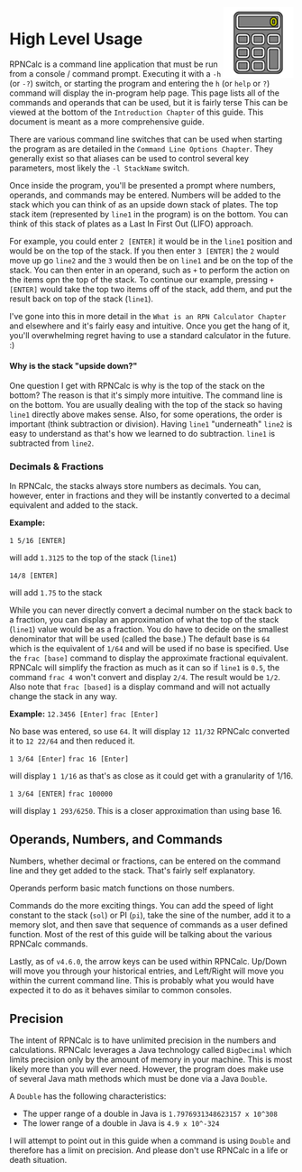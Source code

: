<img align="right" width="125" src="../Images/HighLevelUsage.png">

# High Level Usage

RPNCalc is a command line application that must be run from a console / command prompt.  Executing it with a `-h` (or `-?`) switch, or starting the program and entering the `h` (or `help` or `?`) command will display the in-program help page.  This page lists all of the commands and operands that can be used, but it is fairly terse  This can be viewed at the bottom of the `Introduction Chapter` of this guide. This document is meant as a more comprehensive guide.

There are various command line switches that can be used when starting the program as are detailed in the `Command Line Options Chapter`.  They generally exist so that aliases can be used to control several key parameters, most likely the `-l StackName` switch.

Once inside the program, you'll be presented a prompt where numbers, operands, and commands may be entered.  Numbers will be added to the stack which you can think of as an upside down stack of plates.  The top stack item (represented by `line1` in the program) is on the bottom.  You can think of this stack of plates as a Last In First Out (LIFO) approach.

For example, you could enter `2 [ENTER]` it would be in the `line1` position and would be on the top of the stack.  If you then enter `3 [ENTER]` the `2` would move up go `line2` and the `3` would then be on `line1` and be on the top of the stack.  You can then enter in an operand, such as `+` to perform the action on the items opn the top of the stack. To continue our example, pressing `+ [ENTER]` would take the top two items off of the stack, add them, and put the result back on top of the stack (`line1`).  

I've gone into this in more detail in the `What is an RPN Calculator Chapter` and elsewhere and it's fairly easy and intuitive.  Once you get the hang of it, you'll overwhelming regret having to use a standard calculator in the future. :)

#### Why is the stack "upside down?"

One question I get with RPNCalc is why is the top of the stack on the bottom?  The reason is that it's simply more intuitive.  The command line is on the bottom.  You are usually dealing with the top of the stack so having `line1` directly above makes sense.  Also, for some operations, the order is important (think subtraction or division).  Having `line1` "underneath" `line2` is easy to understand as that's how we learned to do subtraction.  `line1` is subtracted from `line2`.

### Decimals & Fractions

In RPNCalc, the stacks always store numbers as decimals.  You can, however, enter in fractions and they will be instantly converted to a decimal equivalent and added to the stack.

**Example:**

`1 5/16 [ENTER]` 

will add `1.3125` to the top of the stack (`line1`)

`14/8 [ENTER]` 

will add `1.75` to the stack

While you can never directly convert a decimal number on the stack back to a fraction, you can display an approximation of what the top of the stack (`line1`) value would be as a fraction.  You do have to decide on the smallest denominator that will be used (called the base.)  The default base is `64` which is the equivalent of `1/64` and will be used if no base is specified.  Use the `frac [base]` command to display the approximate fractional equivalent.  RPNCalc will simplify the fraction as much as it can so if `line1` is `0.5`, the command `frac 4` won't convert and display `2/4`.  The result would be `1/2`.  Also note that `frac [based]` is a display command and will not actually change the stack in any way.

**Example:**
`12.3456 [Enter]`
`frac [Enter]`

No base was entered, so use `64`. It will display `12 11/32`  RPNCalc converted it to `12 22/64` and then reduced it.

`1 3/64 [Enter]`
`frac 16 [Enter]`

will display `1 1/16` as that's as close as it could get with a granularity of 1/16.

`1 3/64 [ENTER]`
`frac 100000`

will display `1 293/6250`.  This is a closer approximation than using base 16.

## Operands, Numbers, and Commands

Numbers, whether decimal or fractions, can be entered on the command line and they get added to the stack.  That's fairly self explanatory.

Operands perform basic match functions on those numbers.

Commands do the more exciting things.  You can add the speed of light constant to the stack (`sol`) or PI (`pi`), take the sine of the number, add it to a memory slot, and then save that sequence of commands as a user defined function.  Most of the rest of this guide will be talking about the various RPNCalc commands.

Lastly, as of `v4.6.0`, the arrow keys can be used within RPNCalc.  Up/Down will move you through your historical entries, and Left/Right will move you within the current command line.  This is probably what you would have expected it to do as it behaves similar to common consoles.

## Precision
The intent of RPNCalc is to have unlimited precision in the numbers and calculations.  RPNCalc leverages a Java technology called `BigDecimal` which limits precision only by the amount of memory in your machine.  This is most likely more than you will ever need.  However, the program does make use of several Java math methods which must be done via a Java `Double`.

A `Double` has the following characteristics:
- The upper range of a double in Java is `1.7976931348623157 x 10^308`
- The lower range of a double in Java is `4.9 x 10^-324`

I will attempt to point out in this guide when a command is using `Double` and therefore has a limit on precision. And please don't use RPNCalc in a life or death situation.
